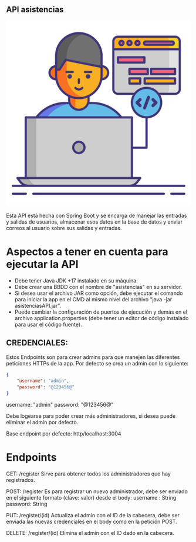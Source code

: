 ## API asistencias 

![portada](https://raw.githubusercontent.com/mallonflowerz/asistencias/main/asset/portada.png)

Esta API está hecha con Spring Boot y se encarga de manejar las entradas y salidas de usuarios, almacenar esos datos en la base de datos y enviar correos al usuario sobre sus salidas y entradas.

# Aspectos a tener en cuenta para ejecutar la API
- Debe tener Java JDK +17 instalado en su máquina.
- Debe crear una BBDD con el nombre de "asistencias" en su servidor.
- Si desea usar el archivo JAR como opción, debe ejecutar el comando para iniciar la app en el CMD al mismo nivel del archivo "java -jar asistenciasAPI.jar".
- Puede cambiar la configuración de puertos de ejecución y demás en el archivo application.properties (debe tener un editor de código instalado para usar el código fuente).

## CREDENCIALES:
Estos Endpoints son para crear admins para que manejen las diferentes peticiones HTTPs de la app.
Por defecto se crea un admin con lo siguiente:

```json
{
    "username": "admin",
    "password": "@123456@"
}
```
username: "admin"
password: "@123456@"

Debe logearse para poder crear más administradores, si desea puede eliminar el admin por defecto.

Base endpoint por defecto: http/localhost:3004

# Endpoints

GET: 
/register 
Sirve para obtener todos los administradores que hay registrados.

POST:
/register
Es para registrar un nuevo administrador, debe ser enviado en el siguiente formato (clave: valor) desde el body:
username : String
password: String

PUT:
/register/(id)
Actualiza el admin con el ID de la cabecera, debe ser enviada las nuevas credenciales en el body como en la petición POST.

DELETE:
/register/(id)
Elimina el admin con el ID dado en la cabecera.
